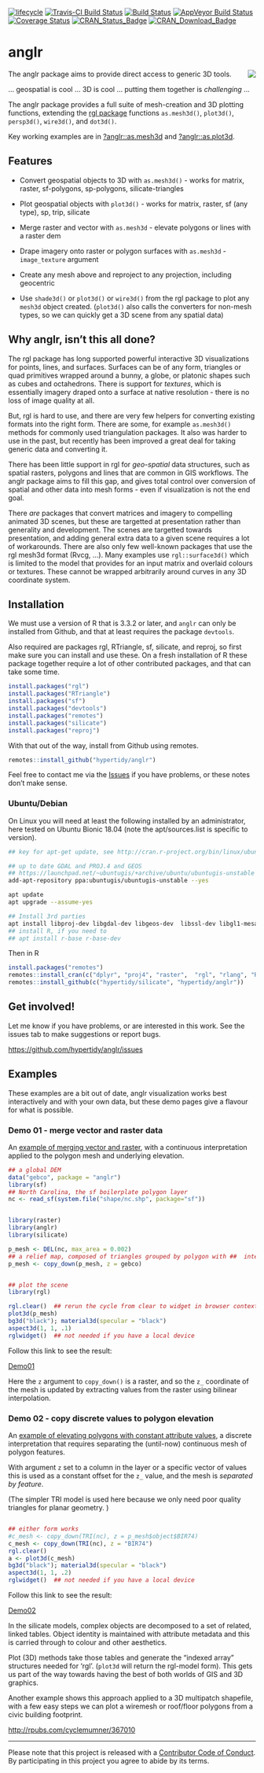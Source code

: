 
[![lifecycle](https://img.shields.io/badge/lifecycle-maturing-blue.svg)](https://www.tidyverse.org/lifecycle/#maturing)
[![Travis-CI Build
Status](http://badges.herokuapp.com/travis/hypertidy/anglr?branch=master&env=BUILD_NAME=trusty_release&label=linux)](https://travis-ci.org/hypertidy/anglr)
[![Build
Status](http://badges.herokuapp.com/travis/hypertidy/anglr?branch=master&env=BUILD_NAME=osx_release&label=osx)](https://travis-ci.org/hypertidy/anglr)
[![AppVeyor Build
Status](https://ci.appveyor.com/api/projects/status/github/hypertidy/anglr?branch=master&svg=true)](https://ci.appveyor.com/project/mdsumner/anglr)
[![Coverage
Status](https://img.shields.io/codecov/c/github/hypertidy/anglr/master.svg)](https://codecov.io/github/hypertidy/anglr?branch=master)
[![CRAN\_Status\_Badge](http://www.r-pkg.org/badges/version/anglr)](https://cran.r-project.org/package=anglr)
[![CRAN\_Download\_Badge](http://cranlogs.r-pkg.org/badges/anglr)](https://cran.r-project.org/package=anglr)

<!-- README.md is generated from README.Rmd. Please edit that file -->

# anglr

<a href="https://gist.github.com/mdsumner/81be7955ab19c052cea753230d91a20c"><img align="right"  src="https://gist.githubusercontent.com/mdsumner/81be7955ab19c052cea753230d91a20c/raw/08c5c533d5a60f7b1192be35b024c89708666a7e/anglr.gif" /></a>

The anglr package aims to provide direct access to generic 3D tools.

… geospatial is cool … 3D is cool … putting them together is
*challenging* …

The anglr package provides a full suite of mesh-creation and 3D plotting
functions, extending the [rgl
package](https://CRAN.r-project.org/package=rgl) functions
`as.mesh3d()`, `plot3d()`, `persp3d()`, `wire3d()`, and `dot3d()`.

Key working examples are in
[?anglr::as.mesh3d](https://hypertidy.github.io/anglr/reference/as.mesh3d.html)
and
[?anglr::as.plot3d](https://hypertidy.github.io/anglr/reference/plot3d.html).

## Features

  - Convert geospatial objects to 3D with `as.mesh3d()` - works for
    matrix, raster, sf-polygons, sp-polygons, silicate-triangles

  - Plot geospatial objects with `plot3d()` - works for matrix, raster,
    sf (any type), sp, trip, silicate

  - Merge raster and vector with `as.mesh3d` - elevate polygons or lines
    with a raster dem

  - Drape imagery onto raster or polygon surfaces with `as.mesh3d` -
    `image_texture` argument

  - Create any mesh above and reproject to any projection, including
    geocentric

  - Use `shade3d()` or `plot3d()` or `wire3d()` from the rgl package to
    plot any `mesh3d` object created. (`plot3d()` also calls the
    converters for non-mesh types, so we can quickly get a 3D scene from
    any spatial data)

## Why anglr, isn’t this all done?

The rgl package has long supported powerful interactive 3D
visualizations for points, lines, and surfaces. Surfaces can be of any
form, triangles or quad primitives wrapped around a bunny, a globe, or
platonic shapes such as cubes and octahedrons. There is support for
*textures*, which is essentially imagery draped onto a surface at native
resolution - there is no loss of image quality at all.

But, rgl is hard to use, and there are very few helpers for converting
existing formats into the right form. There are some, for example
`as.mesh3d()` methods for commonly used triangulation packages. It also
was harder to use in the past, but recently has been improved a great
deal for taking generic data and converting it.

There has been little support in rgl for *geo-spatial* data structures,
such as spatial rasters, polygons and lines that are common in GIS
workflows. The anglr package aims to fill this gap, and gives total
control over conversion of spatial and other data into mesh forms - even
if visualization is not the end goal.

There *are* packages that convert matrices and imagery to compelling
animated 3D scenes, but these are targetted at presentation rather than
generality and development. The scenes are targetted towards
presentation, and adding general extra data to a given scene requires a
lot of workarounds. There are also only few well-known packages that use
the rgl mesh3d format (Rvcg, …). Many examples use `rgl::surface3d()`
which is limited to the model that provides for an input matrix and
overlaid colours or textures. These cannot be wrapped arbitrarily around
curves in any 3D coordinate system.

## Installation

We must use a version of R that is 3.3.2 or later, and `anglr` can only
be installed from Github, and that at least requires the package
`devtools`.

Also required are packages rgl, RTriangle, sf, silicate, and reproj, so
first make sure you can install and use these. On a fresh installation
of R these package together require a lot of other contributed packages,
and that can take some time.

``` r
install.packages("rgl")
install.packages("RTriangle")
install.packages("sf")
install.packages("devtools")
install.packages("remotes")
install.packages("silicate")
install.packages("reproj")
```

With that out of the way, install from Github using remotes.

``` r
remotes::install_github("hypertidy/anglr")
```

Feel free to contact me via the
[Issues](https://github.com/hypertidy/anglr/issues/) if you have
problems, or these notes don’t make sense.

### Ubuntu/Debian

On Linux you will need at least the following installed by an
administrator, here tested on Ubuntu Bionic 18.04 (note the
apt/sources.list is specific to version).

``` bash
## key for apt-get update, see http://cran.r-project.org/bin/linux/ubuntu/README

## up to date GDAL and PROJ.4 and GEOS
## https://launchpad.net/~ubuntugis/+archive/ubuntu/ubuntugis-unstable
add-apt-repository ppa:ubuntugis/ubuntugis-unstable --yes

apt update 
apt upgrade --assume-yes

## Install 3rd parties
apt install libproj-dev libgdal-dev libgeos-dev  libssl-dev libgl1-mesa-dev libglu1-mesa-dev libudunits2-dev
## install R, if you need to
## apt install r-base r-base-dev 
```

Then in R

``` r
install.packages("remotes")
remotes::install_cran(c("dplyr", "proj4", "raster",  "rgl", "rlang", "RTriangle", "tibble", "viridis", "reproj"))
remotes::install_github(c("hypertidy/silicate", "hypertidy/anglr"))
```

## Get involved\!

Let me know if you have problems, or are interested in this work. See
the issues tab to make suggestions or report bugs.

<https://github.com/hypertidy/anglr/issues>

## Examples

These examples are a bit out of date, anglr visualization works best
interactively and with your own data, but these demo pages give a
flavour for what is possible.

### Demo 01 - merge vector and raster data

An [example of merging vector and
raster](https://hypertidy.github.io/anglr-demos/demo01.html), with a
continuous interpretation applied to the polygon mesh and underlying
elevation.

``` r
## a global DEM
data("gebco", package = "anglr")
library(sf)
## North Carolina, the sf boilerplate polygon layer
nc <- read_sf(system.file("shape/nc.shp", package="sf"))


library(raster)
library(anglr) 
library(silicate)

p_mesh <- DEL(nc, max_area = 0.002)
## a relief map, composed of triangles grouped by polygon with ##  interpolated raster elevation 
p_mesh <- copy_down(p_mesh, z = gebco)


## plot the scene
library(rgl)

rgl.clear()  ## rerun the cycle from clear to widget in browser contexts 
plot3d(p_mesh) 
bg3d("black"); material3d(specular = "black")
aspect3d(1, 1, .1)
rglwidget()  ## not needed if you have a local device
```

Follow this link to see the result:

[Demo01](https://hypertidy.github.io/anglr-demos/demo01.html)

Here the `z` argument to `copy_down()` is a raster, and so the `z_`
coordinate of the mesh is updated by extracting values from the raster
using bilinear interpolation.

### Demo 02 - copy discrete values to polygon elevation

An [example of elevating polygons with constant attribute
values](https://hypertidy.github.io/anglr-demos/demo02.html), a discrete
interpretation that requires separating the (until-now) continuous mesh
of polygon features.

With argument `z` set to a column in the layer or a specific vector of
values this is used as a constant offset for the `z_` value, and the
mesh is *separated by feature*.

(The simpler TRI model is used here because we only need poor quality
triangles for planar geometry. )

``` r

## either form works
#c_mesh <- copy_down(TRI(nc), z = p_mesh$object$BIR74)
c_mesh <- copy_down(TRI(nc), z = "BIR74")
rgl.clear()
a <- plot3d(c_mesh) 
bg3d("black"); material3d(specular = "black")
aspect3d(1, 1, .2)
rglwidget()  ## not needed if you have a local device
```

Follow this link to see the result:

[Demo02](https://hypertidy.github.io/anglr-demos/demo02.html)

In the silicate models, complex objects are decomposed to a set of
related, linked tables. Object identity is maintained with attribute
metadata and this is carried through to colour and other aesthetics.

Plot (3D) methods take those tables and generate the “indexed array”
structures needed for ‘rgl’. (`plot3d` will return the rgl-model form).
This gets us part of the way towards having the best of both worlds of
GIS and 3D graphics.

Another example shows this approach applied to a 3D multipatch
shapefile, with a few easy steps we can plot a wiremesh or roof/floor
polygons from a civic building footprint.

<http://rpubs.com/cyclemumner/367010>

-----

Please note that this project is released with a [Contributor Code of
Conduct](https://github.com/hypertidy/anglr/blob/master/CONDUCT.md). By
participating in this project you agree to abide by its terms.
